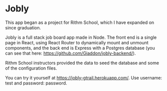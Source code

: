 # Jobly
This app began as a project for Rithm School, which I have expanded on since graduation.

Jobly is a full stack job board app made in Node. The front end is a single page in React, using React Router to dynamically mount and unmount components, and the back end is Express with a Postgres database (you can see that here: https://github.com/Giaddon/jobly-backend/).

Rithm School instructors provided the data to seed the database and some of the configuration files. 

You can try it yourself at https://jobly-gtrail.herokuapp.com/. Use username: test and password: password.
